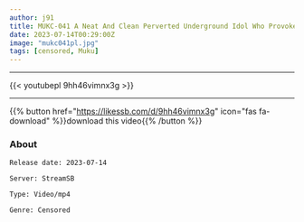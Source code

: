 ```yaml
---
author: j91
title: MUKC-041 A Neat And Clean Perverted Underground Idol Who Provokes An Old Man Secret Cosplay Slut Paco Squeeze Out Semen & Masochist Girl Who Turns Into A Meat Toilet With Cosplay SEX. Walnut Sakura
date: 2023-07-14T00:29:00Z
image: "mukc041pl.jpg"
tags: [censored, Muku]
---
```

___

{{< youtubepl 9hh46vimnx3g >}}
___

{{% button href="https://likessb.com/d/9hh46vimnx3g" icon="fas fa-download" %}}download this video{{% /button %}}
### About

`Release date: 2023-07-14`

`Server: StreamSB`

`Type: Video/mp4`

`Genre:	Censored`